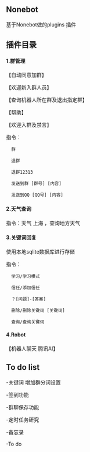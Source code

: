 ## Nonebot

基于Nonebot做的plugins 插件

## 插件目录

#### 1.群管理

【自动同意加群】

【欢迎新入群人员】

【查询机器人所在群及退出指定群】

【帮助】

【欢迎入群及禁言】


指令：

      群

      退群
	  
	  退群12313
	  
      发送到群 [群号] [内容]
	  
      发送到QQ [QQ号] [内容]

#### 2.天气查询

指令：天气 上海 ，查询地方天气


#### 3.关键词回复

使用本地sqlite数据库进行存储

指令：

      学习/学习模式
	  
	  信任/添加信任

      ？[问题]-[答案]
	  
	  删除/删除关键词 [关键词]
	  
	  查询/查询关键词

#### 4.Robot

【机器人聊天 腾讯AI】

## To do list

-关键词 增加群分词设置

-签到功能

-群聊保存功能

-定时任务研究


-备忘录

-To do